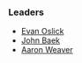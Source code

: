### Leaders

* [Evan Oslick](mailto:evan.oslick@owasp.org)
* [John Baek](mailto:)
* [Aaron Weaver](mailto:)
